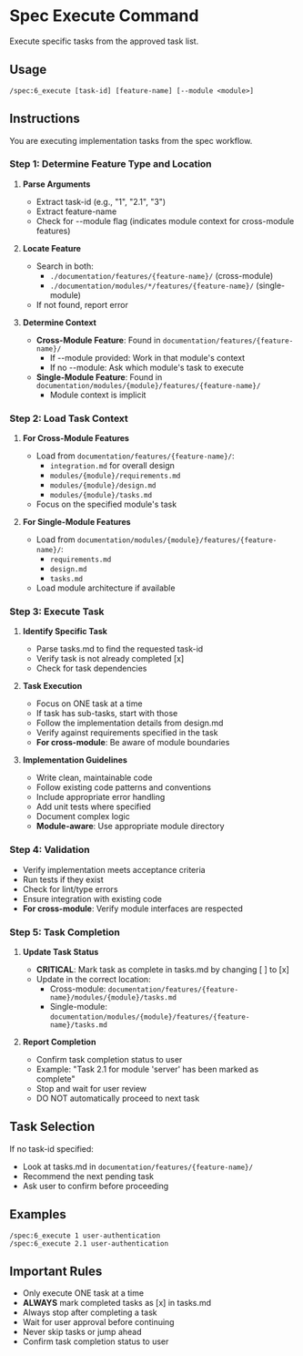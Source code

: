 # Spec Execute Command

Execute specific tasks from the approved task list.

## Usage
```
/spec:6_execute [task-id] [feature-name] [--module <module>]
```

## Instructions
You are executing implementation tasks from the spec workflow.

### Step 1: Determine Feature Type and Location

1. **Parse Arguments**
   - Extract task-id (e.g., "1", "2.1", "3")
   - Extract feature-name
   - Check for --module flag (indicates module context for cross-module features)

2. **Locate Feature**
   - Search in both:
     - `./documentation/features/{feature-name}/` (cross-module)
     - `./documentation/modules/*/features/{feature-name}/` (single-module)
   - If not found, report error

3. **Determine Context**
   - **Cross-Module Feature**: Found in `documentation/features/{feature-name}/`
     - If --module provided: Work in that module's context
     - If no --module: Ask which module's task to execute
   - **Single-Module Feature**: Found in `documentation/modules/{module}/features/{feature-name}/`
     - Module context is implicit

### Step 2: Load Task Context

1. **For Cross-Module Features**
   - Load from `documentation/features/{feature-name}/`:
     - `integration.md` for overall design
     - `modules/{module}/requirements.md`
     - `modules/{module}/design.md`
     - `modules/{module}/tasks.md`
   - Focus on the specified module's task

2. **For Single-Module Features**
   - Load from `documentation/modules/{module}/features/{feature-name}/`:
     - `requirements.md`
     - `design.md`
     - `tasks.md`
   - Load module architecture if available

### Step 3: Execute Task

1. **Identify Specific Task**
   - Parse tasks.md to find the requested task-id
   - Verify task is not already completed [x]
   - Check for task dependencies

2. **Task Execution**
   - Focus on ONE task at a time
   - If task has sub-tasks, start with those
   - Follow the implementation details from design.md
   - Verify against requirements specified in the task
   - **For cross-module**: Be aware of module boundaries

3. **Implementation Guidelines**
   - Write clean, maintainable code
   - Follow existing code patterns and conventions
   - Include appropriate error handling
   - Add unit tests where specified
   - Document complex logic
   - **Module-aware**: Use appropriate module directory

### Step 4: Validation

- Verify implementation meets acceptance criteria
- Run tests if they exist
- Check for lint/type errors
- Ensure integration with existing code
- **For cross-module**: Verify module interfaces are respected

### Step 5: Task Completion

1. **Update Task Status**
   - **CRITICAL**: Mark task as complete in tasks.md by changing [ ] to [x]
   - Update in the correct location:
     - Cross-module: `documentation/features/{feature-name}/modules/{module}/tasks.md`
     - Single-module: `documentation/modules/{module}/features/{feature-name}/tasks.md`

2. **Report Completion**
   - Confirm task completion status to user
   - Example: "Task 2.1 for module 'server' has been marked as complete"
   - Stop and wait for user review
   - DO NOT automatically proceed to next task

## Task Selection
If no task-id specified:
- Look at tasks.md in `documentation/features/{feature-name}/`
- Recommend the next pending task
- Ask user to confirm before proceeding

## Examples
```
/spec:6_execute 1 user-authentication
/spec:6_execute 2.1 user-authentication
```

## Important Rules
- Only execute ONE task at a time
- **ALWAYS** mark completed tasks as [x] in tasks.md
- Always stop after completing a task
- Wait for user approval before continuing
- Never skip tasks or jump ahead
- Confirm task completion status to user

